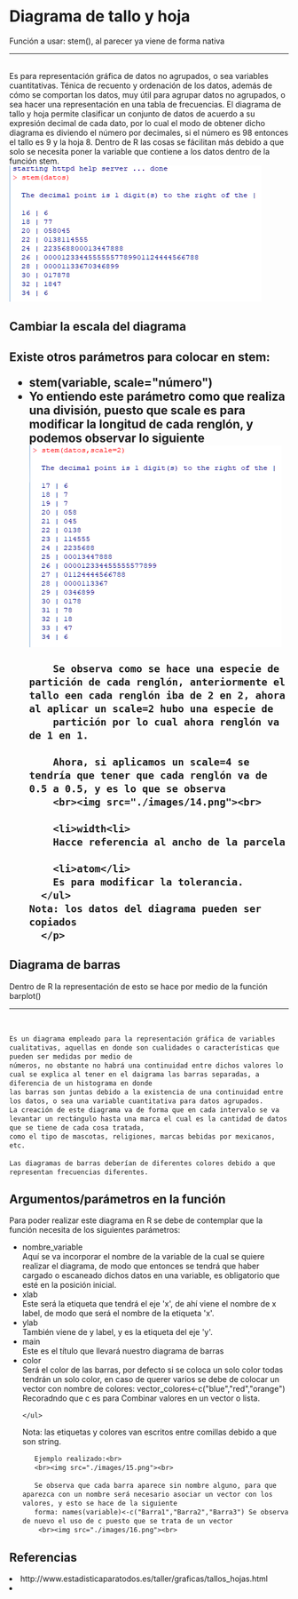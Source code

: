 <h1>Diagrama de tallo y hoja</h1>
<p>
  Función a usar: stem(), al parecer ya viene de forma nativa<hr><br>
  Es para representación gráfica de datos no agrupados, o sea variables cuantitativas.
  Ténica de recuento y ordenación de los datos, además de cómo se comportan los datos, muy útil para agrupar datos no agrupados, o sea hacer una representación en una tabla 
  de frecuencias.
  El diagrama de tallo y hoja permite clasificar un conjunto de datos de acuerdo a su expresión decimal de cada dato, por lo cual el modo de obtener dicho diagrama es diviendo el 
  número por decimales, si el número es 98 entonces el tallo es 9 y la hoja 8. Dentro de R las cosas se fácilitan más debido a que solo se necesita poner la variable que 
  contiene a los datos dentro de la función stem.
  <br><img src="./images/12.png"><br>
  
</p>

<div>
  <h2>Cambiar la escala del diagrama<h2>
    <p>
      Existe otros parámetros para colocar en stem:
      <ul>
        <li>stem(variable, scale="número")<li>
        Yo entiendo este parámetro como que realiza una división, puesto que scale es para modificar la longitud de cada renglón, y podemos observar lo siguiente
        <br><img src="./images/13.png"><br>
        
        Se observa como se hace una especie de partición de cada renglón, anteriormente el tallo een cada renglón iba de 2 en 2, ahora al aplicar un scale=2 hubo una especie de 
        partición por lo cual ahora renglón va de 1 en 1.
        
        Ahora, si aplicamos un scale=4 se tendría que tener que cada renglón va de 0.5 a 0.5, y es lo que se observa
        <br><img src="./images/14.png"><br>
        
        <li>width<li>
        Hacce referencia al ancho de la parcela
        
        <li>atom</li>
        Es para modificar la tolerancia.
      </ul>
    Nota: los datos del diagrama pueden ser copiados
      </p>
</div>

<div>
  <h2>Diagrama de barras</h2>
  <p>
    Dentro de R la representación de esto se hace por medio de la función barplot()<hr><br>
    
    Es un diagrama empleado para la representación gráfica de variables cualitativas, aquellas en donde son cualidades o características que pueden ser medidas por medio de 
    números, no obstante no habrá una continuidad entre dichos valores lo cual se explica al tener en el daigrama las barras separadas, a diferencia de un histograma en donde
    las barras son juntas debido a la existencia de una continuidad entre los datos, o sea una variable cuantitativa para datos agrupados.
    La creación de este diagrama va de forma que en cada intervalo se va levantar un rectángulo hasta una marca el cual es la cantidad de datos que se tiene de cada cosa tratada,
    como el tipo de mascotas, religiones, marcas bebidas por mexicanos, etc.
    
    Las diagramas de barras deberían de diferentes colores debido a que representan frecuencias diferentes.
  </p>
  <h2>Argumentos/parámetros en la función</h2>
   <p>
     Para poder realizar este diagrama en R se debe de contemplar que la función necesita de los siguientes parámetros:
     <ul>
       <li>nombre_variable</li>
       Aquí se va incorporar el nombre de la variable de la cual se quiere realizar el diagrama, de modo que entonces se tendrá que haber cargado o 
       escaneado dichos datos en una variable, es obligatorio que esté en la posición inicial.
       <li>xlab</li> 
       Este será la etiqueta que tendrá el eje 'x', de ahí viene el nombre de x label, de modo que será el nombre de la etiqueta 'x'.
       <li>ylab</li>
       También viene de y label, y es la etiqueta del eje 'y'.
       <li>main</li>
       Este es el título que llevará nuestro diagrama de barras
       <li>color</li>
       Será el color de las barras, por defecto si se coloca un solo color todas tendrán un solo color, en caso de querer varios se debe de colocar un vector con nombre de 
       colores: vector_colores<-c("blue","red","orange")
       Recoradndo que c es para Combinar valores en un vector o lista.
         
    </ul>
  Nota: las etiquetas y colores van escritos entre comillas debido a que son string. 
       
       Ejemplo realizado:<br>
       <br><img src="./images/15.png"><br>
       
       Se observa que cada barra aparece sin nombre alguno, para que aparezca con un nombre será necesario asociar un vector con los valores, y esto se hace de la siguiente 
       forma: names(variable)<-c("Barra1","Barra2","Barra3") Se observa de nuevo el uso de c puesto que se trata de un vector
        <br><img src="./images/16.png"><br>
  </p>
</div>
    

<h2>Referencias</h2
  <ul>
    <li>http://www.estadisticaparatodos.es/taller/graficas/tallos_hojas.html<li>
  </ul>
